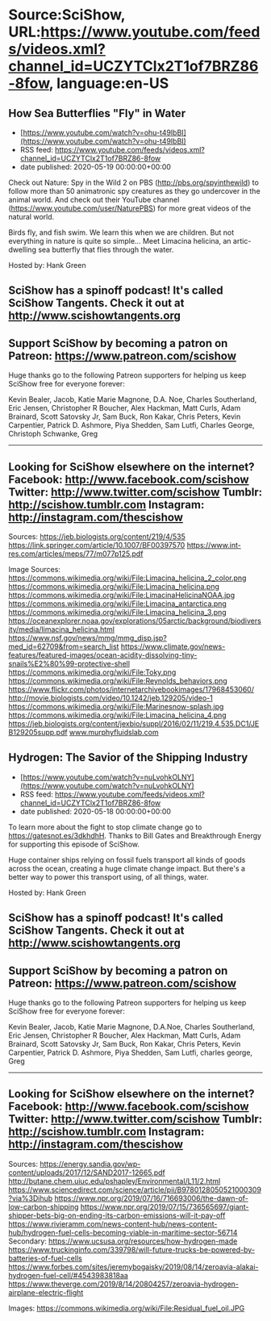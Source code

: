 # Source:SciShow, URL:https://www.youtube.com/feeds/videos.xml?channel_id=UCZYTClx2T1of7BRZ86-8fow, language:en-US

## How Sea Butterflies "Fly" in Water
 - [https://www.youtube.com/watch?v=ohu-t49IbBI](https://www.youtube.com/watch?v=ohu-t49IbBI)
 - RSS feed: https://www.youtube.com/feeds/videos.xml?channel_id=UCZYTClx2T1of7BRZ86-8fow
 - date published: 2020-05-19 00:00:00+00:00

Check out Nature: Spy in the Wild 2 on PBS (http://pbs.org/spyinthewild) to follow more than 50 animatronic spy creatures as they go undercover in the animal world. And check out their YouTube channel (https://www.youtube.com/user/NaturePBS) for more great videos of the natural world.

Birds fly, and fish swim. We learn this when we are children. But not everything in nature is quite so simple… Meet Limacina helicina, an artic-dwelling sea butterfly that flies through the water.

Hosted by: Hank Green

SciShow has a spinoff podcast! It's called SciShow Tangents. Check it out at http://www.scishowtangents.org
----------
Support SciShow by becoming a patron on Patreon: https://www.patreon.com/scishow
----------
Huge thanks go to the following Patreon supporters for helping us keep SciShow free for everyone forever:

Kevin Bealer, Jacob, Katie Marie Magnone, D.A. Noe, Charles Southerland, Eric Jensen, Christopher R Boucher, Alex Hackman, Matt Curls, Adam Brainard, Scott Satovsky Jr, Sam Buck, Ron Kakar, Chris Peters, Kevin Carpentier, Patrick D. Ashmore, Piya Shedden, Sam Lutfi, Charles George, Christoph Schwanke, Greg

----------
Looking for SciShow elsewhere on the internet?
Facebook: http://www.facebook.com/scishow
Twitter: http://www.twitter.com/scishow
Tumblr: http://scishow.tumblr.com
Instagram: http://instagram.com/thescishow
----------
Sources:
https://jeb.biologists.org/content/219/4/535
https://link.springer.com/article/10.1007/BF00397570
https://www.int-res.com/articles/meps/77/m077p125.pdf

Image Sources:
https://commons.wikimedia.org/wiki/File:Limacina_helicina_2_color.png
https://commons.wikimedia.org/wiki/File:Limacina_helicina.png
https://commons.wikimedia.org/wiki/File:LimacinaHelicinaNOAA.jpg
https://commons.wikimedia.org/wiki/File:Limacina_antarctica.png
https://commons.wikimedia.org/wiki/File:Limacina_helicina_3.png
https://oceanexplorer.noaa.gov/explorations/05arctic/background/biodiversity/media/limacina_helicina.html
https://www.nsf.gov/news/mmg/mmg_disp.jsp?med_id=62709&from=search_list
https://www.climate.gov/news-features/featured-images/ocean-acidity-dissolving-tiny-snails%E2%80%99-protective-shell
https://commons.wikimedia.org/wiki/File:Toky.png
https://commons.wikimedia.org/wiki/File:Reynolds_behaviors.png
https://www.flickr.com/photos/internetarchivebookimages/17968453060/
http://movie.biologists.com/video/10.1242/jeb.129205/video-1
https://commons.wikimedia.org/wiki/File:Marinesnow-splash.jpg
https://commons.wikimedia.org/wiki/File:Limacina_helicina_4.png
https://jeb.biologists.org/content/jexbio/suppl/2016/02/11/219.4.535.DC1/JEB129205supp.pdf
www.murphyfluidslab.com

## Hydrogen: The Savior of the Shipping Industry
 - [https://www.youtube.com/watch?v=nuLvohkOLNY](https://www.youtube.com/watch?v=nuLvohkOLNY)
 - RSS feed: https://www.youtube.com/feeds/videos.xml?channel_id=UCZYTClx2T1of7BRZ86-8fow
 - date published: 2020-05-18 00:00:00+00:00

To learn more about the fight to stop climate change go to https://gatesnot.es/3dkhdhH. Thanks to Bill Gates and Breakthrough Energy for supporting this episode of SciShow. 

Huge container ships relying on fossil fuels transport all kinds of goods across the ocean, creating a huge climate change impact. But there's a better way to power this transport using, of all things, water.

Hosted by: Hank Green

SciShow has a spinoff podcast! It's called SciShow Tangents. Check it out at http://www.scishowtangents.org
----------
Support SciShow by becoming a patron on Patreon: https://www.patreon.com/scishow
----------
Huge thanks go to the following Patreon supporters for helping us keep SciShow free for everyone forever:

Kevin Bealer, Jacob, Katie Marie Magnone, D.A.Noe, Charles Southerland, Eric Jensen, Christopher R Boucher, Alex Hackman, Matt Curls, Adam Brainard, Scott Satovsky Jr, Sam Buck, Ron Kakar, Chris Peters, Kevin Carpentier, Patrick D. Ashmore, Piya Shedden, Sam Lutfi, charles george, Greg

----------
Looking for SciShow elsewhere on the internet?
Facebook: http://www.facebook.com/scishow
Twitter: http://www.twitter.com/scishow
Tumblr: http://scishow.tumblr.com
Instagram: http://instagram.com/thescishow
----------
Sources:
https://energy.sandia.gov/wp-content/uploads/2017/12/SAND2017-12665.pdf
http://butane.chem.uiuc.edu/pshapley/Environmental/L11/2.html
https://www.sciencedirect.com/science/article/pii/B9780128050521000309?via%3Dihub
https://www.npr.org/2019/07/16/716693006/the-dawn-of-low-carbon-shipping
https://www.npr.org/2019/07/15/736565697/giant-shipper-bets-big-on-ending-its-carbon-emissions-will-it-pay-off
https://www.rivieramm.com/news-content-hub/news-content-hub/hydrogen-fuel-cells-becoming-viable-in-maritime-sector-56714
Secondary:
https://www.ucsusa.org/resources/how-hydrogen-made
https://www.truckinginfo.com/339798/will-future-trucks-be-powered-by-batteries-of-fuel-cells
https://www.forbes.com/sites/jeremybogaisky/2019/08/14/zeroavia-alakai-hydrogen-fuel-cell/#4543983818aa
https://www.theverge.com/2019/8/14/20804257/zeroavia-hydrogen-airplane-electric-flight

Images:
https://commons.wikimedia.org/wiki/File:Residual_fuel_oil.JPG

